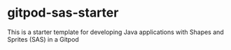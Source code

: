 # gitpod-sas-starter
This is a starter template for developing Java applications with Shapes and Sprites (SAS) in a Gitpod
